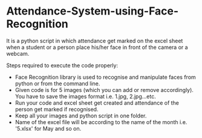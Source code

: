# Attendance-System-using-Face-Recognition
It is a python script in which attendance get marked on the excel sheet when a student or a person place his/her face in front of the camera or a webcam.

Steps required to execute the code properly:

* Face Recognition library is used to recognise and manipulate faces from python or from the command line.
* Given code is for 5 images (which you can add or remove accordingly). You have to save the images format i.e. 1.jpg, 2.jpg...etc.
* Run your code and excel sheet get created and attendance of the person get marked if recognised.
* Keep all your images and python script in one folder.
* Name of the excel file will be according to the name of the month i.e. '5.xlsx' for May and so on.
